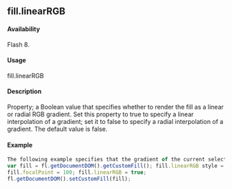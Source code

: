 ## fill.linearRGB

#### Availability

Flash 8.

#### Usage

fill.linearRGB

#### Description

Property; a Boolean value that specifies whether to render the fill as a linear or radial RGB gradient. Set this property to true to specify a linear interpolation of a gradient; set it to false to specify a radial interpolation of a gradient. The default value is false.

#### Example

```javascript
The following example specifies that the gradient of the current selection should be rendered with a linear RGB:
var fill = fl.getDocumentDOM().getCustomFill(); fill.linearRGB style = true"radialGradient"; fill.colorArray = \["\#00ff00","\#ff00ff"\]; fill.posArray = \[0, 255\];
fill.focalPoint = 100; fill.linearRGB = true;
fl.getDocumentDOM().setCustomFill(fill);

```